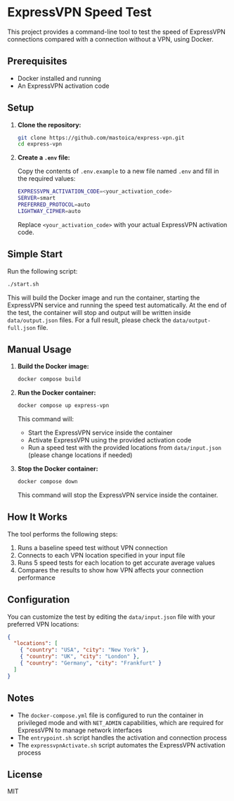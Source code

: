 # ExpressVPN Speed Test

This project provides a command-line tool to test the speed of ExpressVPN connections compared with a connection without a VPN, using Docker.

## Prerequisites

- Docker installed and running
- An ExpressVPN activation code

## Setup

1. **Clone the repository:**

   ```bash
   git clone https://github.com/mastoica/express-vpn.git
   cd express-vpn
   ```

2. **Create a `.env` file:**

   Copy the contents of `.env.example` to a new file named `.env` and fill in the required values:

   ```bash
   EXPRESSVPN_ACTIVATION_CODE=<your_activation_code>
   SERVER=smart
   PREFERRED_PROTOCOL=auto
   LIGHTWAY_CIPHER=auto
   ```

   Replace `<your_activation_code>` with your actual ExpressVPN activation code.

## Simple Start

Run the following script:

```bash
./start.sh
```

This will build the Docker image and run the container, starting the ExpressVPN service and running the speed test automatically.
At the end of the test, the container will stop and output will be written inside `data/output.json` files.
For a full result, please check the `data/output-full.json` file.

## Manual Usage

1. **Build the Docker image:**

   ```bash
   docker compose build
   ```

2. **Run the Docker container:**

   ```bash
   docker compose up express-vpn
   ```

   This command will:

   - Start the ExpressVPN service inside the container
   - Activate ExpressVPN using the provided activation code
   - Run a speed test with the provided locations from `data/input.json` (please change locations if needed)

3. **Stop the Docker container:**

   ```bash
   docker compose down
   ```

   This command will stop the ExpressVPN service inside the container.

## How It Works

The tool performs the following steps:

1. Runs a baseline speed test without VPN connection
2. Connects to each VPN location specified in your input file
3. Runs 5 speed tests for each location to get accurate average values
4. Compares the results to show how VPN affects your connection performance

## Configuration

You can customize the test by editing the `data/input.json` file with your preferred VPN locations:

```json
{
  "locations": [
    { "country": "USA", "city": "New York" },
    { "country": "UK", "city": "London" },
    { "country": "Germany", "city": "Frankfurt" }
  ]
}
```

## Notes

- The `docker-compose.yml` file is configured to run the container in privileged mode and with `NET_ADMIN` capabilities, which are required for ExpressVPN to manage network interfaces
- The `entrypoint.sh` script handles the activation and connection process
- The `expressvpnActivate.sh` script automates the ExpressVPN activation process

## License

MIT
